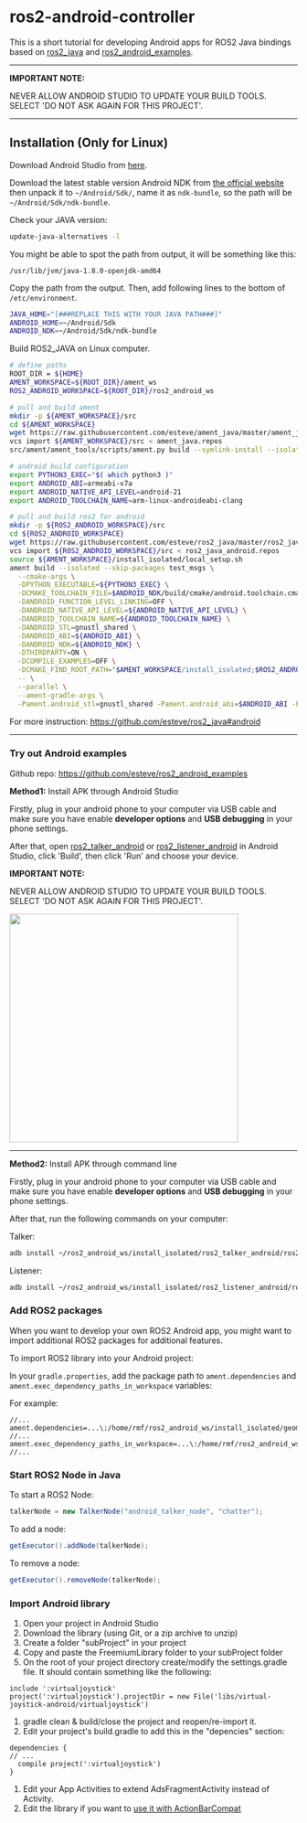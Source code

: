 # ros2-android-controller

This is a short tutorial for developing Android apps for ROS2 Java bindings based on [ros2_java](https://github.com/esteve/ros2_java.git) and [ros2_android_examples](https://github.com/esteve/ros2_android_examples.git).

------

**IMPORTANT NOTE:**  

NEVER ALLOW ANDROID STUDIO TO UPDATE YOUR BUILD TOOLS. SELECT 'DO NOT ASK AGAIN FOR THIS PROJECT'.

------

## Installation (Only for Linux)

Download Android Studio from [here](https://developer.android.com/studio/).

Download the latest stable version Android NDK from [the official website](https://developer.android.com/ndk/downloads/) then unpack it to ```~/Android/Sdk/```, name it as ```ndk-bundle```, so the path will be ```~/Android/Sdk/ndk-bundle```.

Check your JAVA version:

```bash
update-java-alternatives -l
```

You might be able to spot the path from output, it will be something like this:

```/usr/lib/jvm/java-1.8.0-openjdk-amd64```

Copy the path from the output. Then, add following lines to the bottom of ```/etc/environment```.

```bash
JAVA_HOME="[###REPLACE THIS WITH YOUR JAVA PATH###]"
ANDROID_HOME=~/Android/Sdk
ANDROID_NDK=~/Android/Sdk/ndk-bundle
```



Build ROS2_JAVA on Linux computer. 

```bash
# define paths
ROOT_DIR = ${HOME}
AMENT_WORKSPACE=${ROOT_DIR}/ament_ws
ROS2_ANDROID_WORKSPACE=${ROOT_DIR}/ros2_android_ws

# pull and build ament
mkdir -p ${AMENT_WORKSPACE}/src
cd ${AMENT_WORKSPACE}
wget https://raw.githubusercontent.com/esteve/ament_java/master/ament_java.repos
vcs import ${AMENT_WORKSPACE}/src < ament_java.repos
src/ament/ament_tools/scripts/ament.py build --symlink-install --isolated

# android build configuration
export PYTHON3_EXEC="$( which python3 )"
export ANDROID_ABI=armeabi-v7a
export ANDROID_NATIVE_API_LEVEL=android-21
export ANDROID_TOOLCHAIN_NAME=arm-linux-androideabi-clang

# pull and build ros2 for android
mkdir -p ${ROS2_ANDROID_WORKSPACE}/src
cd ${ROS2_ANDROID_WORKSPACE}
wget https://raw.githubusercontent.com/esteve/ros2_java/master/ros2_java_android.repos
vcs import ${ROS2_ANDROID_WORKSPACE}/src < ros2_java_android.repos
source ${AMENT_WORKSPACE}/install_isolated/local_setup.sh
ament build --isolated --skip-packages test_msgs \
  --cmake-args \
  -DPYTHON_EXECUTABLE=${PYTHON3_EXEC} \
  -DCMAKE_TOOLCHAIN_FILE=$ANDROID_NDK/build/cmake/android.toolchain.cmake \
  -DANDROID_FUNCTION_LEVEL_LINKING=OFF \
  -DANDROID_NATIVE_API_LEVEL=${ANDROID_NATIVE_API_LEVEL} \
  -DANDROID_TOOLCHAIN_NAME=${ANDROID_TOOLCHAIN_NAME} \
  -DANDROID_STL=gnustl_shared \
  -DANDROID_ABI=${ANDROID_ABI} \
  -DANDROID_NDK=${ANDROID_NDK} \
  -DTHIRDPARTY=ON \
  -DCOMPILE_EXAMPLES=OFF \
  -DCMAKE_FIND_ROOT_PATH="$AMENT_WORKSPACE/install_isolated;$ROS2_ANDROID_WORKSPACE/install_isolated" \
  -- \
  --parallel \
  --ament-gradle-args \
  -Pament.android_stl=gnustl_shared -Pament.android_abi=$ANDROID_ABI -Pament.android_ndk=$ANDROID_NDK --
```

For more instruction: <https://github.com/esteve/ros2_java#android>

------



### Try out Android examples

Github repo: <https://github.com/esteve/ros2_android_examples>

**Method1:** Install APK through Android Studio

Firstly, plug in your android phone to your computer via USB cable and make sure you have enable **developer options** and **USB debugging** in your phone settings.

After that, open [ros2_talker_android](https://github.com/esteve/ros2_android_examples/tree/master/ros2_talker_android) or [ros2_listener_android](https://github.com/esteve/ros2_android_examples/tree/master/ros2_listener_android) in Android Studio, click 'Build', then click 'Run' and choose your device.

**IMPORTANT NOTE:**  

NEVER ALLOW ANDROID STUDIO TO UPDATE YOUR BUILD TOOLS. SELECT 'DO NOT ASK AGAIN FOR THIS PROJECT'.

<img src="/home/rmf/github/ros2-android-app/pics/adb_device.png" width="400">

------



**Method2:** Install APK through command line

Firstly, plug in your android phone to your computer via USB cable and make sure you have enable **developer options** and **USB debugging** in your phone settings.

After that, run the following commands on your computer:

Talker:

```bash
adb install ~/ros2_android_ws/install_isolated/ros2_talker_android/ros2_talker_android-debug.apk
```

Listener:

```bash
adb install ~/ros2_android_ws/install_isolated/ros2_listener_android/ros2_listener_android-debug.apk
```

### Add ROS2 packages

When you want to develop your own ROS2 Android app, you might want to import additional ROS2 packages for additional features.

To import ROS2 library into your Android project:

In your ```gradle.properties```, add the package path to ```ament.dependencies``` and ```ament.exec_dependency_paths_in_workspace``` variables:

For example:

```properties
//...
ament.dependencies=...\:/home/rmf/ros2_android_ws/install_isolated/geometry_msgs/share/geometry_msgs
//...
ament.exec_dependency_paths_in_workspace=...\:/home/rmf/ros2_android_ws/install_isolated/geometry_msgs/share/geometry_msgs
//...
```

### Start ROS2 Node in Java

To start a ROS2 Node:

```java
talkerNode = new TalkerNode("android_talker_node", "chatter");
```

To add a node:

```java
getExecutor().addNode(talkerNode);
```

To remove a node:

```java
getExecutor().removeNode(talkerNode);
```



### Import Android library

1. Open your project in Android Studio
2. Download the library (using Git, or a zip archive to unzip)
3. Create a folder "subProject" in your project
4. Copy and paste the FreemiumLibrary folder to your subProject folder
5. On the root of your project directory create/modify the settings.gradle file. It should contain something like the following:

```
include ':virtualjoystick'
project(':virtualjoystick').projectDir = new File('libs/virtual-joystick-android/virtualjoystick')
```

1. gradle clean & build/close the project and reopen/re-import it.
2. Edit your project's build.gradle to add this in the "depencies" section:

```
dependencies {
// ...
  compile project(':virtualjoystick')
}
```

1. Edit your App Activities to extend AdsFragmentActivity instead of Activity.
2. Edit the library if you want to [use it with ActionBarCompat](https://github.com/MagicMicky/FreemiumLibrary/wiki/Tips#use-freemiumlibrary-with-actionbarcompat)

